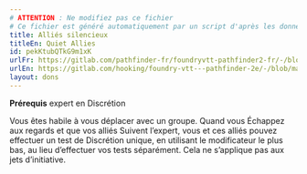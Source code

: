```yaml
---
# ATTENTION : Ne modifiez pas ce fichier
# Ce fichier est généré automatiquement par un script d'après les données du module Foundry VTT officiel et de sa traduction
title: Alliés silencieux
titleEn: Quiet Allies
id: pekKtubQTkG9m1xK
urlFr: https://gitlab.com/pathfinder-fr/foundryvtt-pathfinder2-fr/-/blob/master/data/feats/pekKtubQTkG9m1xK.htm
urlEn: https://gitlab.com/hooking/foundry-vtt---pathfinder-2e/-/blob/master/packs/data/feats.db/quiet-allies.json
layout: dons
---
```

**Prérequis** expert en Discrétion

Vous êtes habile à vous déplacer avec un groupe. Quand vous Échappez aux regards et que vos alliés Suivent l’expert, vous et ces alliés pouvez effectuer un test de Discrétion unique, en utilisant le modificateur le plus bas, au lieu d’effectuer vos tests séparément. Cela ne s’applique pas aux jets d’initiative.
